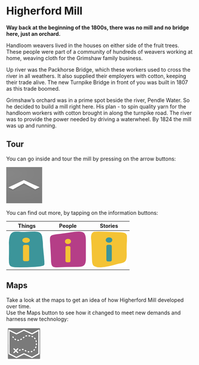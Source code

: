 # Higherford Mill

**Way back at the beginning of the 1800s, there was no mill and no bridge here, just an orchard.**  

Handloom weavers lived in the houses on either side of the fruit trees. These people were part of a community of hundreds of weavers working at home, weaving cloth for the Grimshaw family business.  

Up river was the Packhorse Bridge, which these workers used to cross the river in all weathers. It also supplied their employers with cotton, keeping their trade alive. The new Turnpike Bridge in front of you was built in 1807 as this trade boomed.  

Grimshaw’s orchard was in a prime spot beside the river, Pendle Water. So he decided to build a mill right here. His plan - to spin quality yarn for the handloom workers with cotton brought in along the turnpike road. The river was to provide the power needed by driving a waterwheel. By 1824 the mill was up and running.  

## Tour
You can go inside and tour the mill by pressing on the arrow buttons: 

![arrows](./nav_arrow.png) 

You can find out more, by tapping on the information buttons:

| Things                  | People                  | Stories                  |
| ----------------------- | ----------------------- | ------------------------ |
| ![things](./things.png) | ![things](./people.png) | ![things](./stories.png) |




## Maps
Take a look at the maps to get an idea of how Higherford Mill developed over time.  
Use the Maps button to see how it changed to meet new demands and harness new technology:

![maps](./map_white_grey_bck.png) 